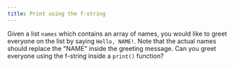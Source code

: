 ```yaml
---
title: Print using the f-string
---
```


Given a list `names` which contains an array of names, you would like to greet everyone on the list by saying `Hello, NAME!`. Note that the actual names should replace the "NAME" inside the greeting message. Can you greet everyone using the f-string inside a `print()` function?
